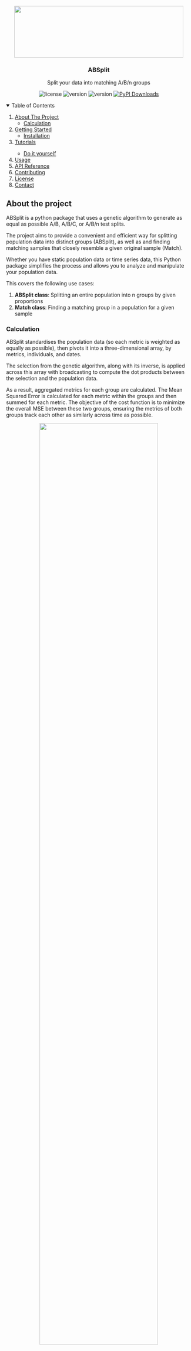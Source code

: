 <a name="readme-top"></a>

<div align="center">
<img src="https://raw.githubusercontent.com/cormac-rynne/absplit/main/images/logo.jpeg" width="460" height="140">
<h3><strong>ABSplit</strong></h3>
Split your data into matching A/B/n groups

![license](https://img.shields.io/badge/License-MIT-blue.svg)
![version](https://img.shields.io/badge/version-1.4.4-blue.svg)
![version](https://img.shields.io/badge/python-3-orange.svg)
[![PyPI Downloads](https://img.shields.io/pypi/dm/absplit.svg)](https://pypi.org/project/absplit/)

</div>

<details open>
  <summary>Table of Contents</summary>
  <ol>
    <li>
      <a href="#about-the-project">About The Project</a>
      <ul>
        <li><a href="#calculation">Calculation</a></li>
      </ul>
    </li>
    <li>
      <a href="#getting-started">Getting Started</a>
      <ul>
        <li><a href="#installation">Installation</a></li>
      </ul>
    </li>
    <li><a href="#tutorial">Tutorials</a></li>
    <ul>
        <li><a href="#do-it-yourself">Do it yourself</a></li>
    </ul>
    <li><a href="#usage">Usage</a></li>
    <li><a href="#api-reference">API Reference</a></li>
    <li><a href="#contributing">Contributing</a></li>
    <li><a href="#license">License</a></li>
    <li><a href="#contact">Contact</a></li>
  </ol>
</details>

## About the project
ABSplit is a python package that uses a genetic algorithm to generate as equal as possible A/B, A/B/C, or A/B/n test splits.

The project aims to provide a convenient and efficient way for splitting population data into distinct 
groups (ABSplit), as well as and finding matching samples that closely resemble a given original sample (Match).


Whether you have static population data or time series data, this Python package simplifies the process and allows you to 
analyze and manipulate your population data.

This covers the following use cases:
1. **ABSplit class**: Splitting an entire population into n groups by given proportions
2. **Match class**: Finding a matching group in a population for a given sample

### Calculation

ABSplit standardises the population data (so each metric is weighted as equally as possible), then pivots it into a 
three-dimensional array, by metrics, individuals, and dates. 

The selection from the genetic algorithm, along with its inverse, is applied across this array with broadcasting to 
compute the dot products between the selection and the population data.

As a result, aggregated metrics for each group are calculated. The Mean Squared Error is calculated 
for each metric within the groups and then summed for each metric. The objective of the cost function is to minimize the 
overall MSE between these two groups, ensuring the metrics of both groups track each other as similarly across time
as possible.

<div align="center">
  <img src="https://raw.githubusercontent.com/cormac-rynne/absplit/main/images/calculation_diagram.png" width="80%">
</div>

<p align="right">(<a href="#readme-top">back to top</a>)</p>

## Getting Started
Use the package manager [pip](https://pip.pypa.io/en/stable/) to install ABSplit and it's prerequisites.

ABSplit requires `pygad==3.0.1`

### Installation

```bash
pip install absplit
```

<p align="right">(<a href="#readme-top">back to top</a>)</p>

## Tutorials
Please see [this colab](https://colab.research.google.com/drive/1gL7dxDJrtVoO5m1mSUWutdr7yas7sZwI?usp=sharing) for 
a range of examples on how to use ABSplit and Match

### Do it yourself
See [this colab](https://colab.research.google.com/drive/1SlCNnOtN4WCDTSJHsFrZtI7gKcXEl8-C?usp=sharing) to learn how 
ABSplit works under the hood, and how to build your own group splitting tool using 
[PyGAD](https://pypi.org/project/pygad/),


<p align="right">(<a href="#readme-top">back to top</a>)</p>

## Usage

```python
from absplit import ABSplit
import pandas as pd
import datetime
import numpy as np

# Synthetic data
data_dct = {
    'date': [datetime.date(2030,4,1) + datetime.timedelta(days=x) for x in range(3)]*5,
    'country': ['UK'] * 15,
    'region': [item for sublist in [[x]*6 for x in ['z', 'y']] for item in sublist] + ['x']*3,
    'city': [item for sublist in [[x]*3 for x in ['a', 'b', 'c', 'd', 'e']] for item in sublist],
    'metric1': np.arange(0, 15, 1),
    'metric2': np.arange(0, 150, 10)
}
df = pd.DataFrame(data_dct)

# Identify which columns are metrics, which is the time period, and what to split on
kwargs = {
    'metrics': ['metric1', 'metric2'],
    'date_col': 'date',
    'splitting': 'city'
}

# Initialise
ab = ABSplit(
    df=df,
    split=[.5, .5],  # Split into 2 groups of equal size
    **kwargs,
)

# Generate split
ab.run()

# Visualise generation fitness
ab.fitness()

# Visualise data
ab.visualise()

# Extract bin splits
df = ab.results

# Extract data aggregated by bins
df_agg = ab.aggregations

# Extract summary statistics
df_dist = ab.distributions    # Population counts between groups
df_rmse = ab.rmse             # RMSE between groups for each metric
df_mape = ab.mape             # MAPE between groups for each metric
df_totals = ab.totals         # Total sum of each metric for each group

```
<p align="right">(<a href="#readme-top">back to top</a>)</p>

## API Reference
### Absplit 
`ABSplit(df, metrics, splitting, date_col=None, ga_params={}, metric_weights={}, splits=[0.5, 0.5], size_penalty=0)`

Splits population into n groups. Mutually exclusive, completely exhaustive

Arguments:
* `df` (pd.DataFrame): Dataframe of population to be split
* `metrics` (str, list): Name of, or list of names of, metric columns in DataFrame to be considered in split
* `splitting` (str): Name of column that represents individuals in the population that is getting split. For example, if 
you wanted to split a dataframe of US counties, this would be the county name column
* `date_col` (str, optional): Name of column that represents time periods, if applicable. If left empty, it will
perform a static split, i.e. not across timeseries, (default `None`)
* `ga_params` (dict, optional): Parameters for the genetic algorithm `pygad.GA` module parameters, see 
[here](https://pygad.readthedocs.io/en/latest/README_pygad_ReadTheDocs.html#pygad-ga-class) for arguments you can pass
(default: `{}`)
* `splits` (list, optional): How many groups to split into, and relative size of the groups (default: `[0.5, 0.5]`,
2 groups of equal size)
* `size_penalty` (float, optional): Penalty weighting for differences in the population count between groups 
(default: `0`)
* `sum_penalty` (float, optional): Penalty weighting for the sum of metrics over time. If this is greater than zero,
it will add a penalty to the cost function that will try and make the sum of each metric the same for each group 
(default: `0`)
* `cutoff_date` (str, optional): Cutoff date between fitting and validation data. For example, if you have data between 
2023-01-01 and 2023-03-01, and the cutoff date is 2023-02-01, the algorithm will only perform the fit on data between 
2023-01-01 and 2023-02-01. If `None`, it will fit on all available data. If cutoff date is provided, RMSE scores
  (gotten by using the `ab.rmse` attribute) will only be for validation period (i.e., from 2023-02-01 to end of 
timeseries)
* `missing_dates` (str, optional): How to deal with missing dates in time series data, options: `['drop_dates',
'drop_population', '0', 'median']` (default: `median`)
* `metric_weights` (dict, optional): Weights for each metric in the data. If you want the splitting to focus on 
one metrics more than the other, you can prioritise this here (default: `{}`)


### Match 
`Match(population, sample, metrics, splitting, date_col=None, ga_params={}, metric_weights={})`

Takes DataFrame `sample` and finds a comparable group in `population`.

Arguments:
* `population` (pd.DataFrame): Population to search  for comparable group (**Must exclude sample data**)
* `sample` (pd.DataFrame): Sample we are looking to find a match for.
* `metrics` (str, list): Name of, or list of names of, metric columns in DataFrame
* `splitting` (str): Name of column that represents individuals in the population that is getting split
* `date_col` (str, optional): Name of column that represents time periods, if applicable. If left empty, it will
perform a static split, i.e. not across timeseries, (default `None`)
* `ga_params` (dict, optional): Parameters for the genetic algorithm `pygad.GA` module parameters, see 
[here](https://pygad.readthedocs.io/en/latest/README_pygad_ReadTheDocs.html#pygad-ga-class) for arguments you can pass
(default: `{}`)
* `splits` (list, optional): How many groups to split into, and relative size of the groups (default: `[0.5, 0.5]`,
2 groups of equal size)
* `metric_weights` (dict, optional): Weights for each metric in the data. If you want the splitting to focus on 
one metrics more than the other, you can prioritise this here (default: `{}`)
<p align="right">(<a href="#readme-top">back to top</a>)</p>

## Contributing

I welcome contributions to ABSplit! For major changes, please open an issue first
to discuss what you would like to change.

Please make sure to update tests as appropriate.

<p align="right">(<a href="#readme-top">back to top</a>)</p>

## License

[MIT](https://choosealicense.com/licenses/mit/)

<p align="right">(<a href="#readme-top">back to top</a>)</p>
